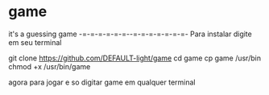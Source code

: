 # game
it's a guessing game
-=-=-=-=-=-=--=-=-=-=-=-=-=-
Para instalar digite em seu terminal

git clone https://github.com/DEFAULT-light/game
cd game
cp game /usr/bin
chmod +x /usr/bin/game

agora para jogar e so digitar game em qualquer terminal
